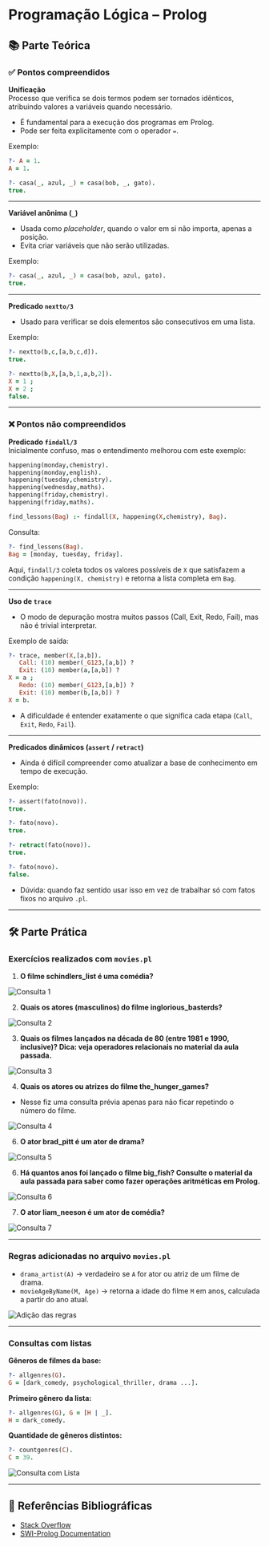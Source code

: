 # Programação Lógica – Prolog

## 📚 Parte Teórica

### ✅ Pontos compreendidos

**Unificação**  
Processo que verifica se dois termos podem ser tornados idênticos, atribuindo valores a variáveis quando necessário.  
- É fundamental para a execução dos programas em Prolog.  
- Pode ser feita explicitamente com o operador `=`.  

Exemplo:  
```prolog
?- A = 1.
A = 1.

?- casa(_, azul, _) = casa(bob, _, gato).
true.
```

---

**Variável anônima (`_`)**  
- Usada como *placeholder*, quando o valor em si não importa, apenas a posição.  
- Evita criar variáveis que não serão utilizadas.  

Exemplo:  
```prolog
?- casa(_, azul, _) = casa(bob, azul, gato).
true.
```

---

**Predicado `nextto/3`**  
- Usado para verificar se dois elementos são consecutivos em uma lista.  

Exemplo:  
```prolog
?- nextto(b,c,[a,b,c,d]).
true.

?- nextto(b,X,[a,b,1,a,b,2]).
X = 1 ;
X = 2 ;
false.
```

---

### ❌ Pontos não compreendidos

**Predicado `findall/3`**  
Inicialmente confuso, mas o entendimento melhorou com este exemplo:  

```prolog
happening(monday,chemistry).
happening(monday,english).
happening(tuesday,chemistry).
happening(wednesday,maths).
happening(friday,chemistry).
happening(friday,maths).

find_lessons(Bag) :- findall(X, happening(X,chemistry), Bag).
```

Consulta:  
```prolog
?- find_lessons(Bag).
Bag = [monday, tuesday, friday].
```

Aqui, `findall/3` coleta todos os valores possíveis de `X` que satisfazem a condição `happening(X, chemistry)` e retorna a lista completa em `Bag`.  

---

**Uso de `trace`**  
- O modo de depuração mostra muitos passos (Call, Exit, Redo, Fail), mas não é trivial interpretar.  

Exemplo de saída:  
```prolog
?- trace, member(X,[a,b]).
   Call: (10) member(_G123,[a,b]) ?
   Exit: (10) member(a,[a,b]) ?
X = a ;
   Redo: (10) member(_G123,[a,b]) ?
   Exit: (10) member(b,[a,b]) ?
X = b.
```

- A dificuldade é entender exatamente o que significa cada etapa (`Call`, `Exit`, `Redo`, `Fail`).  

---

**Predicados dinâmicos (`assert` / `retract`)**  
- Ainda é difícil compreender como atualizar a base de conhecimento em tempo de execução.  

Exemplo:  
```prolog
?- assert(fato(novo)).
true.

?- fato(novo).
true.

?- retract(fato(novo)).
true.

?- fato(novo).
false.
```

- Dúvida: quando faz sentido usar isso em vez de trabalhar só com fatos fixos no arquivo `.pl`.  

---

## 🛠️ Parte Prática

### Exercícios realizados com `movies.pl`
1. **O filme schindlers_list é uma comédia?**

![Consulta 1](ex1.gif)

2. **Quais os atores (masculinos) do filme inglorious_basterds?**

![Consulta 2](ex2.gif)

3. **Quais os filmes lançados na década de 80 (entre 1981 e 1990, inclusive)? Dica: veja operadores relacionais no material da aula passada.**

 ![Consulta 3](ex3.gif)

4. **Quais os atores ou atrizes do filme the_hunger_games?**
 -  Nesse fiz uma consulta prévia apenas para não ficar repetindo o número do filme.

 ![Consulta 4](ex4.gif)

6. **O ator brad_pitt é um ator de drama?**

 ![Consulta 5](ex5.gif)

6. **Há quantos anos foi lançado o filme big_fish? Consulte o material da aula passada para saber como fazer operações aritméticas em Prolog.**

 ![Consulta 6](ex6.gif)

7. **O ator liam_neeson é um ator de comédia?**

 ![Consulta 7](ex7.gif)
 

---

### Regras adicionadas no arquivo `movies.pl`

- `drama_artist(A)` → verdadeiro se `A` for ator ou atriz de um filme de drama.  
- `movieAgeByName(M, Age)` → retorna a idade do filme `M` em anos, calculada a partir do ano atual.  

![Adição das regras](adicionaRegra12.gif)

---

### Consultas com listas

**Gêneros de filmes da base:**  
```prolog
?- allgenres(G).
G = [dark_comedy, psychological_thriller, drama ...].
```

**Primeiro gênero da lista:**  
```prolog
?- allgenres(G), G = [H | _].
H = dark_comedy.
```

**Quantidade de gêneros distintos:**  
```prolog
?- countgenres(C).
C = 39.
```

![Consulta com Lista](consultaComLista.gif)

---

## 📖 Referências Bibliográficas

- [Stack Overflow](https://stackoverflow.com/questions/64223921/how-do-i-write-findall-in-a-prolog-code-itself)  
- [SWI-Prolog Documentation](https://www.swi-prolog.org/pldoc/man?section=lists) 
